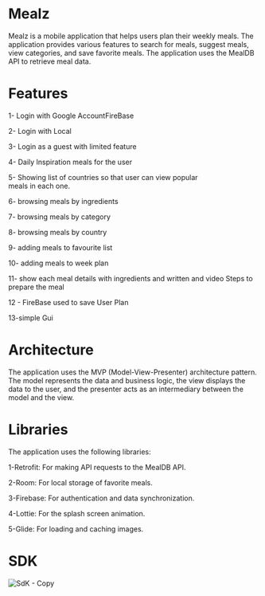 Mealz
=================
Mealz is a mobile application that helps users plan their weekly meals. The application provides various features to search for meals, suggest meals, view categories, and save favorite meals. The application uses the MealDB API
to retrieve meal data.

Features
=================

1- Login with Google AccountFireBase

2- Login with Local

3- Login as a guest with limited feature

4- Daily Inspiration meals for the user 

5- Showing list of countries so that user can view popular meals in each one.

6- browsing meals by ingredients

7- browsing meals by category

8- browsing meals by country

9- adding meals to favourite list

10- adding meals to week plan

11- show each meal details with ingredients and written and video Steps to prepare the meal

12 - FireBase used to save User Plan 

13-simple Gui 

Architecture
=====================

The application uses the MVP (Model-View-Presenter) architecture pattern. The model represents the data and business logic, 
the view displays the data to the user, and the presenter acts as an intermediary between the model and the view.


Libraries
====================

The application uses the following libraries:

1-Retrofit: For making API requests to the MealDB API.

2-Room: For local storage of favorite meals.

3-Firebase: For authentication and data synchronization.

4-Lottie: For the splash screen animation.

5-Glide: For loading and caching images.

SDK
===================

![SdK - Copy](https://github.com/ehsanahmed96/Mealz/assets/61992861/65b317a8-b193-4748-92aa-31b911658a28)
